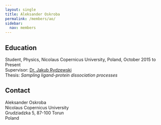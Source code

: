 ```yaml
---
layout: single
title: Aleksander Oskroba
permalink: /members/ao/
sidebar:
  nav: members
---
```


## Education

Student, Physics, Nicolaus Copernicus University, Poland, October 2015 to Present  
Supervisor: [Dr. Jakub Rydzewski](/members/jr/)  
Thesis: *Sampling ligand-protein dissociation processes*  

## Contact

Aleksander Oskroba  
Nicolaus Copernicus University  
Grudziadzka 5, 87-100 Torun  
Poland
